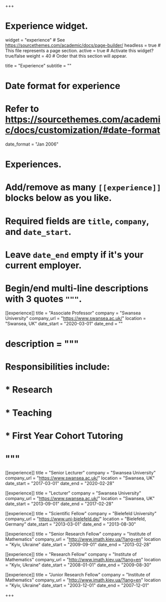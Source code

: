 +++
# Experience widget.
widget = "experience"  # See https://sourcethemes.com/academic/docs/page-builder/
headless = true  # This file represents a page section.
active = true  # Activate this widget? true/false
weight = 40  # Order that this section will appear.

title = "Experience"
subtitle = ""

# Date format for experience
#   Refer to https://sourcethemes.com/academic/docs/customization/#date-format
date_format = "Jan 2006"

# Experiences.
#   Add/remove as many `[[experience]]` blocks below as you like.
#   Required fields are `title`, `company`, and `date_start`.
#   Leave `date_end` empty if it's your current employer.
#   Begin/end multi-line descriptions with 3 quotes `"""`.
[[experience]]
  title = "Associate Professor"
  company = "Swansea University"
  company_url = "https://www.swansea.ac.uk/"
  location = "Swansea, UK"
  date_start = "2020-03-01"
  date_end = ""
#  description = """
#  Responsibilities include:
#  
#  * Research
#  * Teaching
#  * First Year Cohort Tutoring
#  """

[[experience]]
  title = "Senior Lecturer"
  company = "Swansea University"
  company_url = "https://www.swansea.ac.uk/"
  location = "Swansea, UK"
  date_start = "2017-03-01"
  date_end = "2020-02-28"

[[experience]]
  title = "Lecturer"
  company = "Swansea University"
  company_url = "https://www.swansea.ac.uk/"
  location = "Swansea, UK"
  date_start = "2013-09-01"
  date_end = "2017-02-28"

[[experience]]
  title = "Scientific Fellow"
  company = "Bielefeld University"
  company_url = "https://www.uni-bielefeld.de/"
  location = "Bielefeld, Germany"
  date_start = "2013-03-01"
  date_end = "2013-08-30"

[[experience]]
  title = "Senior Research Fellow"
  company = "Institute of Mathematics"
  company_url = "http://www.imath.kiev.ua/?lang=en"
  location = "Kyiv, Ukraine"
  date_start = "2009-09-01"
  date_end = "2013-02-28"

[[experience]]
  title = "Research Fellow"
  company = "Institute of Mathematics"
  company_url = "http://www.imath.kiev.ua/?lang=en"
  location = "Kyiv, Ukraine"
  date_start = "2008-01-01"
  date_end = "2009-08-30"

[[experience]]
  title = "Junior Research Fellow"
  company = "Institute of Mathematics"
  company_url = "http://www.imath.kiev.ua/?lang=en"
  location = "Kyiv, Ukraine"
  date_start = "2003-12-01"
  date_end = "2007-12-01"


+++
